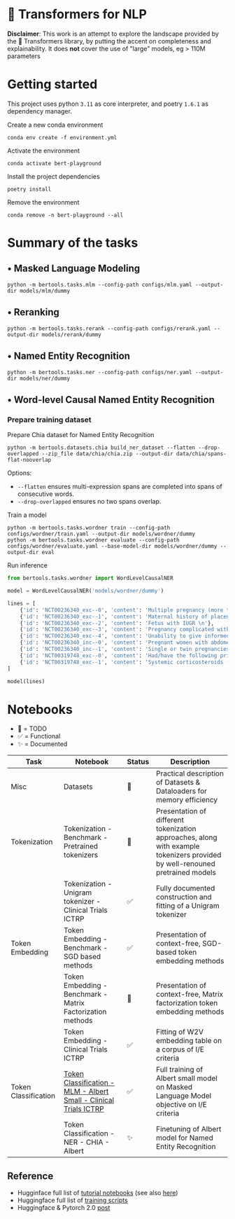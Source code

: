 # :hugs: Transformers for NLP

**Disclaimer**: This work is an attempt to explore the landscape provided by the :hugs: Transformers library, by putting the accent on completeness and explainability.
It does **not** cover the use of "large" models, eg > 110M parameters


# Getting started
This project uses python `3.11` as core interpreter, and poetry `1.6.1` as dependency manager.

Create a new conda environment
```
conda env create -f environment.yml
```
Activate the environment
```
conda activate bert-playground
```
Install the project dependencies
```
poetry install
```
Remove the environment
```
conda remove -n bert-playground --all
```


# Summary of the tasks
## • Masked Language Modeling
```shell
python -m bertools.tasks.mlm --config-path configs/mlm.yaml --output-dir models/mlm/dummy
```


## • Reranking
```shell
python -m bertools.tasks.rerank --config-path configs/rerank.yaml --output-dir models/rerank/dummy
```


## • Named Entity Recognition
```shell
python -m bertools.tasks.ner --config-path configs/ner.yaml --output-dir models/ner/dummy
```


## • Word-level Causal Named Entity Recognition
### Prepare training dataset
Prepare Chia dataset for Named Entity Recognition
```shell
python -m bertools.datasets.chia build_ner_dataset --flatten --drop-overlapped --zip_file data/chia/chia.zip --output-dir data/chia/spans-flat-nooverlap
```
Options:
- `--flatten` ensures multi-expression spans are completed into spans of consecutive words.
- `--drop-overlapped` ensures no two spans overlap.

Train a model
```shell
python -m bertools.tasks.wordner train --config-path configs/wordner/train.yaml --output-dir models/wordner/dummy
python -m bertools.tasks.wordner evaluate --config-path configs/wordner/evaluate.yaml --base-model-dir models/wordner/dummy --output-dir eval
```
Run inference
```python
from bertools.tasks.wordner import WordLevelCausalNER

model = WordLevelCausalNER('models/wordner/dummy')

lines = [
    {'id': 'NCT00236340_exc--0', 'content': 'Multiple pregnancy (more than 3 fetuses) \n'}, 
    {'id': 'NCT00236340_exc--1', 'content': 'Maternal history of placental abruptio \n'}, 
    {'id': 'NCT00236340_exc--2', 'content': 'Fetus with IUGR \n'}, 
    {'id': 'NCT00236340_exc--3', 'content': 'Pregnancy complicated with pre-eclampsia \n'}, 
    {'id': 'NCT00236340_exc--4', 'content': 'Unability to give informed consent       \n'}, 
    {'id': 'NCT00236340_inc--0', 'content': 'Pregnant women with abdomen discumfort and ultrasound diagnosis of polyhydramnios (AFI>25cm) \n'}, 
    {'id': 'NCT00236340_inc--1', 'content': 'Single or twin pregnancies \n'}, 
    {'id': 'NCT00319748_exc--0', 'content': 'Had/have the following prior/concurrent therapy: \n'}, 
    {'id': 'NCT00319748_exc--1', 'content': 'Systemic corticosteroids (oral or injectable) within 7 days of first dose of 852A (topical or inhaled steroids are allowed) \n'}
]

model(lines)
```


# Notebooks
- :black_square_button: = TODO
- :white_check_mark: = Functional
- :sparkles: = Documented

| Task | Notebook | Status | Description |
|-----|-----|-----|-----|
| Misc | Datasets | :black_square_button: |Practical description of Datasets & Dataloaders for memory efficiency |
| Tokenization | Tokenization - Benchmark - Pretrained tokenizers | :black_square_button: | Presentation of different tokenization approaches, along with example tokenizers provided by well-renouned pretrained models |
| | Tokenization - Unigram tokenizer - Clinical Trials ICTRP | :white_check_mark: | Fully documented construction and fitting of a Unigram tokenizer |
| Token Embedding | Token Embedding - Benchmark - SGD based methods | :white_check_mark: | Presentation of context-free, SGD-based token embedding methods |
| | Token Embedding - Benchmark - Matrix Factorization methods | :black_square_button: | Presentation of context-free, Matrix factorization token embedding methods |
| | Token Embedding - Clinical Trials ICTRP | :white_check_mark: | Fitting of W2V embedding table on a corpus of I/E criteria |
| Token Classification | [Token Classification - MLM - Albert Small - Clinical Trials ICTRP](https://github.com/JBAujogue/Transformers-for-NLP/blob/main/notebooks/Token%20Classification%20-%20MLM%20-%20Albert%20Small%20-%20Clinical%20Trials%20ICTRP.ipynb) | :white_check_mark: | Full training of Albert small model on Masked Language Model objective on I/E criteria |
| | Token Classification - NER - CHIA - Albert | :sparkles: | Finetuning of Albert model for Named Entity Recognition |


## Reference
- Hugginface full list of [tutorial notebooks](https://github.com/huggingface/transformers/tree/main/notebooks) (see also [here](https://huggingface.co/docs/transformers/main/notebooks#pytorch-examples))
- Huggingface full list of [training scripts](https://github.com/huggingface/transformers/tree/main/examples/pytorch)
- Huggingface & Pytorch 2.0 [post](https://www.philschmid.de/getting-started-pytorch-2-0-transformers)
